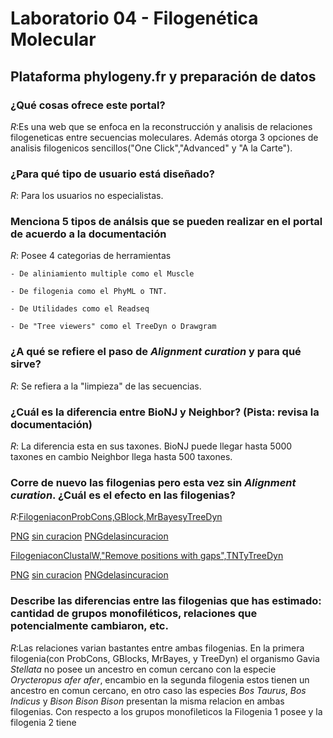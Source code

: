 # Laboratorio 04 - Filogenética Molecular

## Plataforma phylogeny.fr y preparación de datos

### ¿Qué cosas ofrece este portal? 

_R_:Es una web que se enfoca en la reconstrucción y analisis de relaciones filogeneticas entre secuencias moleculares. Además otorga 3 opciones de analisis filogenicos sencillos("One Click","Advanced" y "A la Carte").  

### ¿Para qué tipo de usuario está diseñado?

_R_: Para los usuarios no especialistas.

### Menciona 5 tipos de análsis que se pueden realizar en el portal de acuerdo a la documentación

_R_: Posee 4 categorias de herramientas
    
    - De aliniamiento multiple como el Muscle
    
    - De filogenia como el PhyML o TNT.
    
    - De Utilidades como el Readseq
    
    - De "Tree viewers" como el TreeDyn o Drawgram
    
### ¿A qué se refiere el paso de *Alignment curation* y para qué sirve?

_R_: Se refiera a la "limpieza" de las secuencias.

### ¿Cuál es la diferencia entre BioNJ y Neighbor? (Pista: revisa la documentación)

_R_: La diferencia esta en sus taxones. BioNJ puede llegar hasta 5000 taxones en cambio Neighbor llega hasta 500 taxones.

### Corre de nuevo las filogenias pero esta vez sin *Alignment curation*. ¿Cuál es el efecto en las filogenias?

_R_:[FilogeniaconProbCons,GBlock,MrBayesyTreeDyn](https://drive.google.com/file/d/0B0rzqm380_roSUQyaWY5MjFDcjQ/view?usp=sharing)

[PNG](https://drive.google.com/file/d/0B0rzqm380_roajRZWUt6aUFfT2M/view?usp=sharing) 
[sin curacion](https://drive.google.com/file/d/0B0rzqm380_roMnJ2WWZmVTZJOFU/view?usp=sharing)
[PNGdelasincuracion](https://drive.google.com/file/d/0B0rzqm380_roc0xpejRxYmtkWFE/view?usp=sharing)

[FilogeniaconClustalW,"Remove positions with gaps",TNTyTreeDyn](https://drive.google.com/file/d/0B0rzqm380_roX3pGRWpOWkdQNXc/view?usp=sharing)

[PNG](https://drive.google.com/file/d/0B0rzqm380_roX0d5Ny1oQ1VKM2c/view?usp=sharing)
[sin curacion](https://drive.google.com/file/d/0B0rzqm380_rodUtOUWRJU1VnbkU/view?usp=sharing)
[PNGdelasincuracion](https://drive.google.com/file/d/0B0rzqm380_roY2xyaG5ZT2QwWms/view?usp=sharing)

### Describe las diferencias entre las filogenias que has estimado: cantidad de grupos monofiléticos, relaciones que potencialmente cambiaron, etc.

_R_:Las relaciones varian bastantes entre ambas filogenias. En la primera filogenia(con ProbCons, GBlocks, MrBayes, y TreeDyn) el organismo Gavia _Stellata_ no posee un ancestro en comun cercano con la especie _Orycteropus afer afer_, encambio en la segunda filogenia estos tienen un ancestro en comun cercano, en otro caso las especies _Bos Taurus_, _Bos Indicus_ y _Bison Bison Bison_ presentan la misma relacion en ambas filogenias. 
Con respecto a los grupos monofileticos la Filogenia 1 posee y la filogenia 2 tiene
